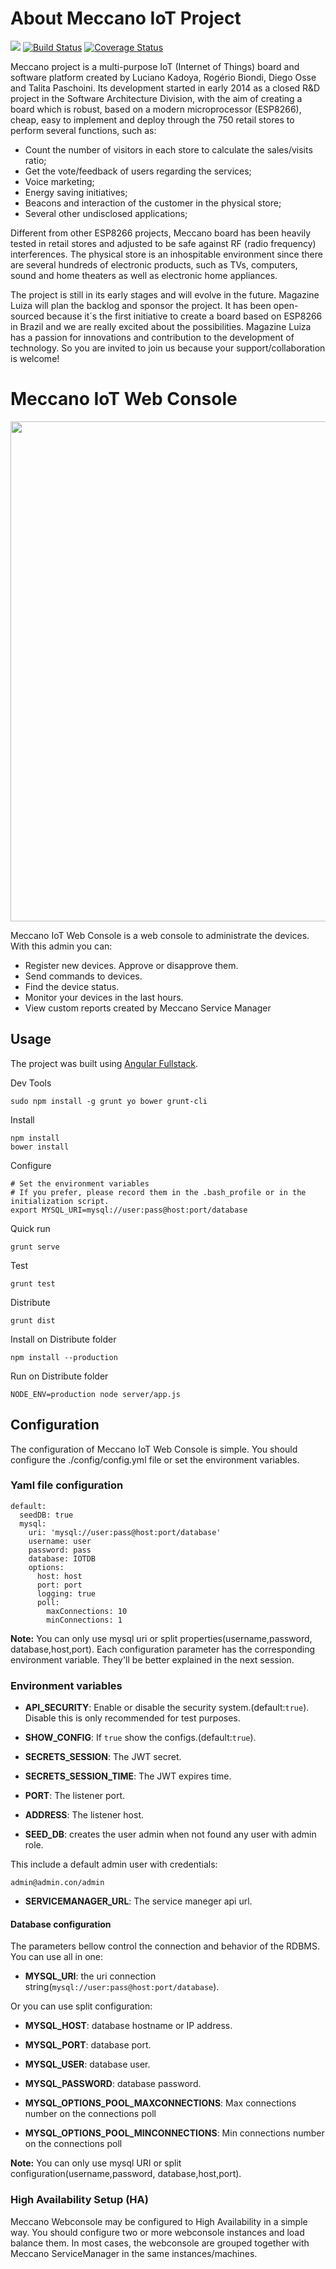 # About Meccano IoT Project
![](https://david-dm.org/meccano-iot/webconsole.svg) [![Build Status](https://travis-ci.org/meccano-iot/webconsole.svg?branch=master)](https://travis-ci.org/meccano-iot/webconsole) [![Coverage Status](https://coveralls.io/repos/github/meccano-iot/webconsole/badge.svg?branch=master)](https://coveralls.io/github/meccano-iot/webconsole?branch=master)

Meccano project is a multi-purpose IoT (Internet of Things) board and software platform created by Luciano Kadoya, Rogério Biondi, Diego Osse and Talita Paschoini. Its development started in early 2014 as a closed R&D project in the Software Architecture Division, with the aim of creating a board which is robust, based on a modern microprocessor (ESP8266), cheap, easy to implement and deploy through the 750 retail stores to perform several functions, such as:

- Count the number of visitors in each store to calculate the sales/visits ratio;
- Get the vote/feedback of users regarding the services;
- Voice marketing;
- Energy saving initiatives;
- Beacons and interaction of the customer in the physical store;
- Several other undisclosed applications;

Different from other ESP8266 projects, Meccano board has been heavily tested in retail stores and adjusted to be safe against RF (radio frequency) interferences. The physical store is an inhospitable environment since there are several hundreds of electronic products, such as TVs, computers, sound and home theaters as well as electronic home appliances.

The project is still in its early stages and will evolve in the future. Magazine Luiza will plan the backlog and sponsor the project. It has been open-sourced because it´s the first initiative to create a board based on ESP8266 in Brazil and we are really excited about the possibilities. Magazine Luiza has a passion for innovations and contribution to the development of technology. So you are invited to join us because your support/collaboration is welcome!


# Meccano IoT Web Console

<image src="images/webconsole.png" width=800 />

Meccano IoT Web Console is a web console to administrate the devices. With this admin you can:

- Register new devices. Approve or disapprove them.
- Send commands to devices.
- Find the device status.
- Monitor your devices in the last hours.
- View custom reports created by Meccano Service Manager


## Usage
The project was built using [Angular Fullstack](https://github.com/angular-fullstack/generator-angular-fullstack).

Dev Tools
```
sudo npm install -g grunt yo bower grunt-cli
```

Install
```
npm install
bower install
```

Configure
```
# Set the environment variables
# If you prefer, please record them in the .bash_profile or in the initialization script.
export MYSQL_URI=mysql://user:pass@host:port/database
```

Quick run
```
grunt serve
```

Test
```
grunt test
```

Distribute
```
grunt dist
```

Install on Distribute folder
```
npm install --production
```

Run on Distribute folder
```
NODE_ENV=production node server/app.js
```

## Configuration


The configuration of Meccano IoT Web Console is simple. You should configure the ./config/config.yml file or set the environment variables.

### Yaml file configuration

```
default:
  seedDB: true
  mysql:
    uri: 'mysql://user:pass@host:port/database'
    username: user
    password: pass
    database: IOTDB
    options:
      host: host
      port: port
      logging: true
      poll:
        maxConnections: 10
        minConnections: 1
```
**Note:** You can only use mysql uri or split properties(username,password, database,host,port).
Each configuration parameter has the corresponding environment variable. They'll be better explained in the next session.


### Environment variables

- **API_SECURITY**: Enable or disable the security system.(default:`true`). Disable this is only recommended for test purposes.

- **SHOW_CONFIG**: If `true` show the configs.(default:`true`).

- **SECRETS_SESSION**: The JWT secret.

- **SECRETS_SESSION_TIME**: The JWT expires time.

- **PORT**: The listener port.

- **ADDRESS**: The listener host.

 - **SEED_DB**: creates the user admin when not found any user with admin role.

This include a default admin user with credentials:

```
admin@admin.con/admin
```

 - **SERVICEMANAGER_URL**: The service maneger api url.

#### Database configuration

The parameters bellow control the connection and behavior of the RDBMS.
You can use all in one:

- **MYSQL_URI**: the uri connection string(`mysql://user:pass@host:port/database`).

Or you can use split configuration:

- **MYSQL_HOST**: database hostname or IP address.

- **MYSQL_PORT**: database port.

- **MYSQL_USER**: database user.

- **MYSQL_PASSWORD**: database password.

- **MYSQL_OPTIONS_POOL_MAXCONNECTIONS**: Max connections number on the connections poll

- **MYSQL_OPTIONS_POOL_MINCONNECTIONS**: Min connections number on the connections poll

**Note:** You can only use mysql URI or split configuration(username,password, database,host,port).


### High Availability Setup (HA)

Meccano Webconsole may be configured to High Availability in a simple way.
You should configure two or more webconsole instances and load balance them.
In most cases, the webconsole are grouped together with Meccano ServiceManager in the same instances/machines.

